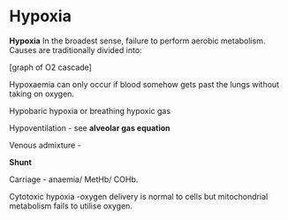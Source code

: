 ---
---
# Hypoxia

**Hypoxia** In the broadest sense, failure to perform aerobic
metabolism. Causes are traditionally divided into:

\[graph of O2 cascade\]

Hypoxaemia can only occur if blood somehow gets past the lungs without
taking on oxygen.

Hypobaric hypoxia or breathing hypoxic gas

Hypoventilation - see **alveolar gas equation**

Venous admixture -

**Shunt**

Carriage - anaemia/ MetHb/ COHb.

Cytotoxic hypoxia -oxygen delivery is normal to cells but mitochondrial
metabolism fails to utilise oxygen.
